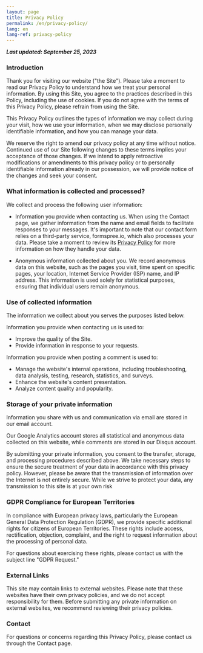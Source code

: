 ```yaml
---
layout: page
title: Privacy Policy
permalink: /en/privacy-policy/
lang: en
lang-ref: privacy-policy
---
```


_**Last updated: September 25, 2023**_

### Introduction

Thank you for visiting our website ("the Site"). Please take a moment to read our Privacy Policy to understand how we treat your personal information. By using this Site, you agree to the practices described in this Policy, including the use of cookies. If you do not agree with the terms of this Privacy Policy, please refrain from using the Site.

This Privacy Policy outlines the types of information we may collect during your visit, how we use your information, when we may disclose personally identifiable information, and how you can manage your data.

We reserve the right to amend our privacy policy at any time without notice. Continued use of our Site following changes to these terms implies your acceptance of those changes. If we intend to apply retroactive modifications or amendments to this privacy policy or to personally identifiable information already in our possession, we will provide notice of the changes and seek your consent.

### What information is collected and processed?

We collect and process the following user information:

- Information you provide when contacting us. When using the Contact page, we gather information from the name and email fields to facilitate responses to your messages. It's important to note that our contact form relies on a third-party service, formspree.io, which also processes your data. Please take a moment to review its [Privacy Policy](https://formspree.io/legal/privacy-policy/) for more information on how they handle your data.

- Anonymous information collected about you. We record anonymous data on this website, such as the pages you visit, time spent on specific pages, your location, Internet Service Provider (ISP) name, and IP address. This information is used solely for statistical purposes, ensuring that individual users remain anonymous.

### Use of collected information

The information we collect about you serves the purposes listed below.

Information you provide when contacting us is used to:
- Improve the quality of the Site.
- Provide information in response to your requests.

Information you provide when posting a comment is used to:
- Manage the website's internal operations, including troubleshooting, data analysis, testing, research, statistics, and surveys.
- Enhance the website's content presentation.
- Analyze content quality and popularity.

### Storage of your private information

Information you share with us and communication via email are stored in our email account.

Our Google Analytics account stores all statistical and anonymous data collected on this website, while comments are stored in our Disqus account.

By submitting your private information, you consent to the transfer, storage, and processing procedures described above. We take necessary steps to ensure the secure treatment of your data in accordance with this privacy policy. However, please be aware that the transmission of information over the Internet is not entirely secure. While we strive to protect your data, any transmission to this site is at your own risk

### GDPR Compliance for European Territories

In compliance with European privacy laws, particularly the European General Data Protection Regulation (GDPR), we provide specific additional rights for citizens of European Territories. These rights include access, rectification, objection, complaint, and the right to request information about the processing of personal data.

For questions about exercising these rights, please contact us with the subject line "GDPR Request."

### External Links

This site may contain links to external websites. Please note that these websites have their own privacy policies, and we do not accept responsibility for them. Before submitting any private information on external websites, we recommend reviewing their privacy policies.

### Contact

For questions or concerns regarding this Privacy Policy, please contact us through the Contact page.
